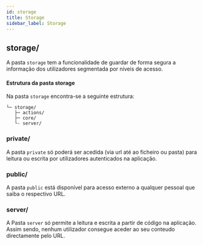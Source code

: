 ```yaml
---
id: storage
title: Storage
sidebar_label: Storage
---
```


## storage/

A pasta `storage` tem a funcionalidade de guardar de forma segura a informação dos utilizadores segmentada por níveis de acesso.

#### Estrutura da pasta storage

Na pasta `storage` encontra-se a seguinte estrutura:

```plaintext
└─ storage/
   ├─ actions/
   ├─ core/
   └- server/
```

### private/

A pasta `private` só poderá ser acedida (via url até ao ficheiro ou pasta) para leitura ou escrita por utilizadores autenticados na aplicação.

### public/

A pasta `public` está disponível para acesso externo a qualquer pessoal que saiba o respectivo URL.

### server/

A Pasta `server` só permite a leitura e escrita a partir de código na aplicação. Assim sendo, nenhum utilizador consegue aceder ao seu conteudo directamente pelo URL.

